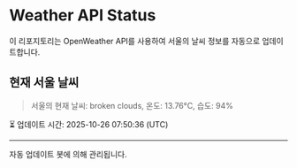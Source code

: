 
# Weather API Status

이 리포지토리는 OpenWeather API를 사용하여 서울의 날씨 정보를 자동으로 업데이트합니다.

## 현재 서울 날씨
> 서울의 현재 날씨: broken clouds, 온도: 13.76°C, 습도: 94%

⏳ 업데이트 시간: 2025-10-26 07:50:36 (UTC)

---
자동 업데이트 봇에 의해 관리됩니다.
